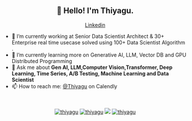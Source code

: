 <h2 align="center">👋 Hello! I'm Thiyagu.</h2>
<p align="center">
  <a href="https://www.linkedin.com/in/thiyagarajan-palaniyappan/">Linkedin</a>
</p>


- 🔭 I’m currently working at Senior Data Scientist Architect & 30+ Enterprise real time  usecase solved using 100+ Data Scientist Algorithm .
- 🌱 I’m currently learning more on Generative AI, LLM, Vector DB and GPU Distributed Programming
- 💬 Ask me about **Gen AI, LLM,Computer Vision,Transformer, Deep Learning, Time Series, A/B Testing, Machine Learning and Data Scientist**
- 📫 How to reach me: [@Thiyagu](https://calendly.com/plthiyagu) on Calendly

<p></br></p>
<p align="center">
  <a href="https://www.linkedin.com/in/thiyagarajan-palaniyappan/" target="blank"><img src="https://img.shields.io/badge/LinkedIn-0077B5?style=for-the-badge&logo=linkedin&logoColor=white" alt="thiyagu"/></a> 
  <a href="https://medium.com/@plthiyagu" target="blank"><img src="https://img.shields.io/badge/Medium-12100E?style=for-the-badge&logo=medium&logoColor=white" alt="thiyagu" /></a> 
  <a href="https://twitter.com/plthiyagu" target="blank"><img src="https://img.shields.io/badge/Twitter-1DA1F2?style=for-the-badge&logo=twitter&logoColor=white" /></a> 
  <a href="https://www.kaggle.com/plthiyagu" target="blank"><img src="https://img.shields.io/badge/KAGGLE-20BEFF?&style=for-the-badge&logo=kaggle&logoColor=white" alt="thiyagu"  /></a> 
</p>  



